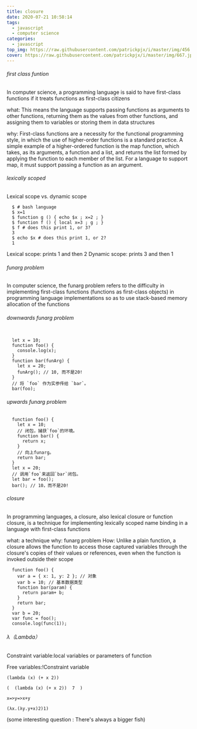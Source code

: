 ```yaml
---
title: closure
date: 2020-07-21 10:58:14
tags: 
  - javascript
  - computer science
categories: 
  - javascript
top_img: https://raw.githubusercontent.com/patrickpjx/i/master/img/456.jpg
cover: https://raw.githubusercontent.com/patrickpjx/i/master/img/667.jpg
---
```


###### first class funtion

In computer science, a programming language is said to have first-class functions if it treats functions as first-class citizens

what: This means the language supports passing functions as arguments to other functions, returning them as the values from other functions, and assigning them to variables or storing them in data structures

why: First-class functions are a necessity for the functional programming style, in which the use of higher-order functions is a standard practice. A simple example of a higher-ordered function is the map function, which takes, as its arguments, a function and a list, and returns the list formed by applying the function to each member of the list. For a language to support map, it must support passing a function as an argument.


###### lexically scoped

Lexical scope vs. dynamic scope

`````
  $ # bash language
  $ x=1
  $ function g () { echo $x ; x=2 ; }
  $ function f () { local x=3 ; g ; }
  $ f # does this print 1, or 3?
  3
  $ echo $x # does this print 1, or 2?
  1

`````

Lexical scope: prints 1 and then 2
Dynamic scope: prints 3 and then 1


###### funarg problem 

In computer science, the funarg problem refers to the difficulty in implementing first-class functions (functions as first-class objects) in programming language implementations so as to use stack-based memory allocation of the functions


###### downwards funarg problem

``````

  let x = 10;
  function foo() {
    console.log(x);
  }
  function bar(funArg) {
    let x = 20;
    funArg(); // 10, 而不是20!
  }
  // 将 `foo` 作为实参传给 `bar`。
  bar(foo);

``````

###### upwards funarg problem

``````
  function foo() {
    let x = 10;
    // 闭包，捕获`foo`的环境。
    function bar() {
      return x;
    }
    // 向上funarg。
    return bar;
  }
  let x = 20;
  // 调用`foo`来返回`bar`闭包。
  let bar = foo();
  bar(); // 10，而不是20!

``````

###### closure

In programming languages, a closure, also lexical closure or function closure, is a technique for implementing lexically scoped name binding in a language with first-class functions

what: a technique
why: funarg problem 
How: Unlike a plain function, a closure allows the function to access those captured variables through the closure's copies of their values or references, even when the function is invoked outside their scope


``````
  function foo() {
    var a = { x: 1, y: 2 }; // 对象
    var b = 10; // 基本数据类型
    function bar(param) {
      return param+ b;
    }
    return bar;
  }
  var b = 20;
  var func = foo();
  console.log(func(1));
``````



###### λ（Lambda）

Constraint variable:local variables or parameters of function

Free variables:!Constraint variable

``````
(lambda (x) (+ x 2))

(  (lambda (x) (+ x 2))  7  )

x=>y=>x+y

(λx.(λy.y+x)2)1)

``````

(some interesting question : There's always a bigger fish)



